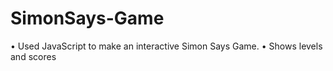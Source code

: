 # SimonSays-Game
•	Used JavaScript to make an interactive Simon Says Game.
• Shows levels and scores
